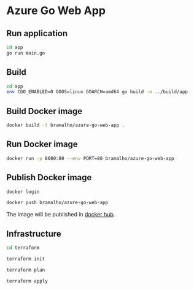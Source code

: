 # Azure Go Web App

## Run application

```bash
cd app
go run main.go
```

## Build

```bash
cd app
env CGO_ENABLED=0 GOOS=linux GOARCH=amd64 go build -o ../build/app
```

## Build Docker image

```bash
docker build -t bramalho/azure-go-web-app .
```

## Run Docker image

```bash
docker run -p 8080:80 --env PORT=80 bramalho/azure-go-web-app
```

## Publish Docker image

```bash
docker login

docker push bramalho/azure-go-web-app
```

The image will be published in [docker hub](https://hub.docker.com/r/bramalho/azure-go-web-app).

## Infrastructure

```bash
cd terraform

terraform init

terraform plan

terraform apply
```
